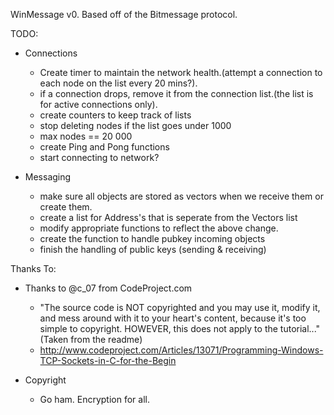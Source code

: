 WinMessage v0. Based off of the Bitmessage protocol.

TODO:

- Connections
 
	-	Create timer to maintain the network health.(attempt a connection to each node on the list every 20 mins?).
	-	if a connection drops, remove it from the connection list.(the list is for active connections only).
	-	create counters to keep track of lists
	-	stop deleting nodes if the list goes under 1000
	-	max nodes == 20 000
	-	create Ping and Pong functions	
	-	start connecting to network?


- Messaging
	-	make sure all objects are stored as vectors when we receive them or create them.
	-	create a list for Address's that is seperate from the Vectors list
	-	modify appropriate functions to reflect the above change.
	-	create the function to handle pubkey incoming objects
	-	finish the handling of public keys (sending & receiving)



Thanks To:

- Thanks to @c_07 from CodeProject.com
	-	"The source code is NOT copyrighted and you may use it, modify it, and mess around with it to your heart's content, because it's too simple to copyright. HOWEVER, this does not apply to the tutorial..."(Taken from the readme)
	-	http://www.codeproject.com/Articles/13071/Programming-Windows-TCP-Sockets-in-C-for-the-Begin

- Copyright
	-	Go ham. Encryption for all.
